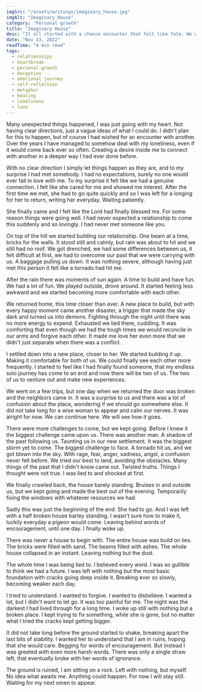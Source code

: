 ```yaml
---
imgSrc: "/assets/writings/imaginary_house.jpg"
imgAlt: "Imaginary House"
category: "Personal growth"
title: "Imaginary House"
desc: "It all started with a chance encounter that felt like fate. We were meant to be together..."
date: "Nov 13, 2022"
readTime: "4 min read"
tags:
  - relationships
  - heartbreak
  - personal growth
  - deception
  - emotional journey
  - self-reflection
  - metaphor
  - healing
  - loneliness
  - love
---
```

Many unexpected things happened, I was just going with my heart. Not having clear directions, just a vague ideas of what I could do. I didn't plan for this to happen, but of course I had wished for an encounter with another. Over the years I have managed to somehow deal with my loneliness, even if it would come back ever so often. Creating a desire inside me to connect with another in a deeper way I had ever done before.

With no clear direction I simply let things happen as they are, and to my surprise I had met somebody. I had no expectations, surely no one would ever fall in love with me. To my surprise it felt like we had a genuine connection. I felt like she cared for me and showed me interest. After the first time we met, she had to go quite quickly and so I was left for a longing for her to return, writing her everyday. Waiting patiently.

She finally came and I felt like the Lord had finally blessed me. For some reason things were going well. I had never expected a relationship to come this suddenly and so lovingly. I had never met someone like you.

On top of the hill we started building our relationship. One beam at a time, bricks for the walls. It stood still and calmly, but rain was about to hit and we still had no roof. We got drenched, we had some differences between us, it felt difficult at first, we had to overcome our past that we were carrying with us. A baggage pulling us down. It was nothing severe, although having just met this person it felt like a tornado had hit me.

After the rain there was moments of sun again. A time to build and have fun. We had a lot of fun. We played outside, drove around. It started feeling less awkward and we started becoming more comfortable with each other.

We returned home, this time closer than ever. A new place to build, but with every happy moment came another disaster, a trigger that made the sky dark and turned us into demons. Fighting through the night until there was no more energy to expend. Exhausted we lied there, cuddling. It was comforting that even though we had the tough times we would reconcile in our arms and forgive each other. It made me love her even more that we didn't just separate when there was a conflict.

I settled down into a new place, closer to her. We started building it up. Making it comfortable for both of us. We could finally see each other more frequently. I started to feel like I had finally found someone, that my endless solo journey has come to an end and now there will be two of us. The two of us to venture out and make new experiences.

We went on a few trips, but one day when we returned the door was broken and the neighbors came in. It was a surprise to us and there was a lot of confusion about the place, wondering if we should go somewhere else. It did not take long for a wise woman to appear and calm our nerves. It was alright for now. We can continue here. We will see how it goes.

There were more challenges to come, but we kept going. Before I knew it the biggest challenge came upon us. There was another man. A shadow of the past following us. Taunting us in our new settlement. It was the biggest storm yet to come. The biggest challenge to face. A tornado hit us, and we got blown into the sky. With rage, fear, anger, sadness, angst, a confusion never felt before. We tried our best to land, avoiding the obstacles. Many things of the past that I didn't know came out. Twisted truths. Things I thought were not true. I was lied to and shocked at first.

We finally crawled back, the house barely standing. Bruises in and outside us, but we kept going and made the best out of the evening. Temporarily fixing the windows with whatever resources we had.

Sadly this was just the beginning of the end. She had to go. And I was left with a half broken house barley standing. I wasn't sure how to make it, luckily everyday a pigeon would come. Leaving behind words of encouragement, until one day. I finally woke up.

There was never a house to begin with. The entire house was build on lies. The bricks were filled with sand. The beams filled with ashes. The whole house collapsed in an instant. Leaving nothing but the dust.

The whole time I was being lied to. I believed every word. I was so gullible to think we had a future. I was left with nothing but the most basic foundation with cracks going deep inside it. Breaking ever so slowly, becoming weaker each day.

I tried to understand. I wanted to forgive. I wanted to disbelieve. I wanted a lot, but I didn't want to let go. It was too painful for me. The night was the darkest I had lived through for a long time. I woke up still with nothing but a broken place. I kept trying to fix something, while she is gone, but no matter what I tried the cracks kept getting bigger.

It did not take long before the ground started to shake, breaking apart the last bits of stability. I wanted her to understand that I am in ruins, hoping that she would care. Begging for words of encouragement. But instead I was greeted with even more harsh words. There was only a single straw left, that eventually broke with her words of ignorance.

The ground is ruined, I am sitting on a rock. Left with nothing, but myself. No idea what awaits me. Anything could happen. For now I will stay still. Waiting for my next omen to appear.
